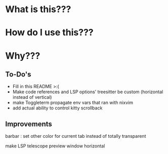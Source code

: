 # What is this???

# How do I use this???

# Why???

## To-Do's

- Fill in this README >:(
- Make code references and LSP options' treesitter be custom (horizontal instead of vertical)
- make Toggleterm propagate env vars that ran with nixvim
- add actual ability to control kitty scrollback

## Improvements

<!-- Possible other plugins: -->
<!-- Functions: -->
barbar : set other color for current tab instead of totally transparent
<!-- Future: -->
make LSP telescope preview window horizontal
